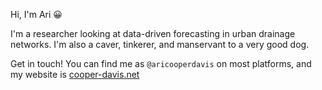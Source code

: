 Hi, I'm Ari 😀

I'm a researcher looking at data-driven forecasting in urban drainage networks. I'm also a caver, tinkerer, and manservant to a very good dog.

Get in touch! You can find me as `@aricooperdavis` on most platforms, and my website is [cooper-davis.net](https://cooper-davis.net)
